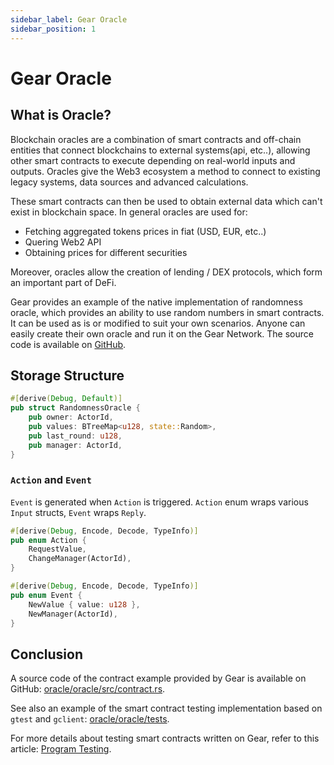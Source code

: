 ```yaml
---
sidebar_label: Gear Oracle
sidebar_position: 1
---
```


# Gear Oracle

## What is Oracle?

Blockchain oracles are a combination of smart contracts and off-chain entities that connect blockchains to external systems(api, etc..), allowing other smart contracts to execute depending on real-world inputs and outputs. Oracles give the Web3 ecosystem a method to connect to existing legacy systems, data sources and advanced calculations.

These smart contracts can then be used to obtain external data which can't exist in blockchain space. In general oracles are used for:
- Fetching aggregated tokens prices in fiat (USD, EUR, etc..)
- Quering Web2 API
- Obtaining prices for different securities

Moreover, oracles allow the creation of lending / DEX protocols, which form an important part of DeFi.

Gear provides an example of the native implementation of randomness oracle, which provides an ability to use random numbers in smart contracts. It can be used as is or modified to suit your own scenarios. Anyone can easily create their own oracle and run it on the Gear Network. The source code is available on [GitHub](https://github.com/gear-dapps/oracle).

## Storage Structure

```rust
#[derive(Debug, Default)]
pub struct RandomnessOracle {
    pub owner: ActorId,
    pub values: BTreeMap<u128, state::Random>,
    pub last_round: u128,
    pub manager: ActorId,
}
```

### `Action` and `Event`

`Event` is generated when `Action` is triggered. `Action` enum wraps various `Input` structs, `Event` wraps `Reply`.

```rust
#[derive(Debug, Encode, Decode, TypeInfo)]
pub enum Action {
    RequestValue,
    ChangeManager(ActorId),
}
```

```rust
#[derive(Debug, Encode, Decode, TypeInfo)]
pub enum Event {
    NewValue { value: u128 },
    NewManager(ActorId),
}
```

## Conclusion

A source code of the contract example provided by Gear is available on GitHub: [oracle/oracle/src/contract.rs](https://github.com/gear-dapps/oracle/blob/wip/oracle/src/contract.rs).

See also an example of the smart contract testing implementation based on `gtest` and `gclient`: [oracle/oracle/tests](https://github.com/gear-dapps/oracle/tree/wip/oracle/tests).

For more details about testing smart contracts written on Gear, refer to this article: [Program Testing](/docs/developing-contracts/testing).

